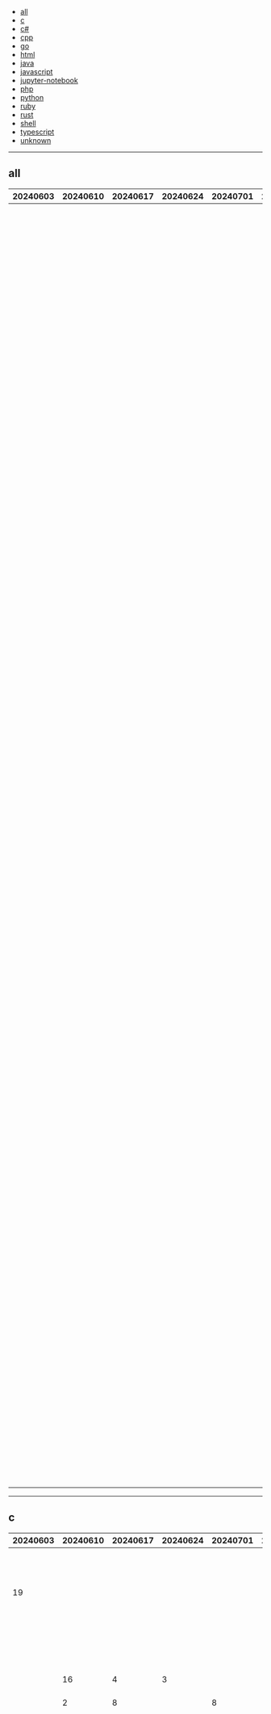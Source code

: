 
- [all](#all)
- [c](#c)
- [c#](#c#)
- [cpp](#cpp)
- [go](#go)
- [html](#html)
- [java](#java)
- [javascript](#javascript)
- [jupyter-notebook](#jupyter-notebook)
- [php](#php)
- [python](#python)
- [ruby](#ruby)
- [rust](#rust)
- [shell](#shell)
- [typescript](#typescript)
- [unknown](#unknown)


----

## <a name=all>all</a>

|20240603|20240610|20240617|20240624|20240701|20240708|20240715|20240722|20240729|20240805|20240812|20240819|20240826|20240902|20240909|github|description|
|----|----|----|----|----|----|----|----|----|----|----|----|----|----|----|----|----|
|  |  |  |  |  |  |  |  |  |  |  |  | 1 | 1 | 1 | [resources](https://github.com/resources)/[articles](https://github.com/resources/articles) |⚡️HivisionIDPhotos: a lightweight and efficient AI ID photos tools. 一个轻量级的AI证件照制作算法。 |
|  |  |  |  |  |  |  |  |  |  |  |  |  |  | 2 | [Zeyi-Lin](https://github.com/Zeyi-Lin)/[HivisionIDPhotos](https://github.com/Zeyi-Lin/HivisionIDPhotos) |An open-source RAG-based tool for chatting with your documents. |
|  |  |  |  |  |  |  |  |  |  |  |  |  |  | 3 | [Cinnamon](https://github.com/Cinnamon)/[kotaemon](https://github.com/Cinnamon/kotaemon) |Run macOS VM in a Docker! Run near native OSX-KVM in Docker! X11 Forwarding! CI/CD for OS X Security Research! Docker mac Containers. |
|  |  |  |  |  |  |  |  |  | 2 |  |  |  | 9 | 4 | [sickcodes](https://github.com/sickcodes)/[Docker-OSX](https://github.com/sickcodes/Docker-OSX) |🤯 Lobe Chat - an open-source, modern-design AI chat framework. Supports Multi AI Providers( OpenAI / Claude 3 / Gemini / Ollama / Azure / DeepSeek), Knowledge Base (file upload / knowledge management / RAG ), Multi-Modals (Vision/TTS) and plugin system. One-click FREE deployment of your private ChatGPT/ Claude application. |
|  |  |  |  |  |  |  |  |  |  |  |  |  |  | 5 | [lobehub](https://github.com/lobehub)/[lobe-chat](https://github.com/lobehub/lobe-chat) |A collection of notebooks/recipes showcasing some fun and effective ways of using Claude. |
|  |  |  |  |  |  |  |  |  |  |  |  |  |  | 6 | [anthropics](https://github.com/anthropics)/[anthropic-cookbook](https://github.com/anthropics/anthropic-cookbook) |Windows system utilities to maximize productivity |
|  |  |  |  |  |  |  |  |  |  |  |  |  |  | 7 | [microsoft](https://github.com/microsoft)/[PowerToys](https://github.com/microsoft/PowerToys) |Deepfakes Software For All |
|  |  |  |  |  |  |  |  |  |  |  |  |  |  | 8 | [deepfakes](https://github.com/deepfakes)/[faceswap](https://github.com/deepfakes/faceswap) |⏩ Continue is the leading open-source AI code assistant. You can connect any models and any context to build custom autocomplete and chat experiences inside VS Code and JetBrains |
|  |  |  |  |  |  |  |  |  |  |  |  |  |  | 9 | [continuedev](https://github.com/continuedev)/[continue](https://github.com/continuedev/continue) |Bitcoin Core integration/staging tree |
|  |  |  |  |  |  |  |  |  |  |  |  |  |  | 10 | [bitcoin](https://github.com/bitcoin)/[bitcoin](https://github.com/bitcoin/bitcoin) |🔥 Turn entire websites into LLM-ready markdown or structured data. Scrape, crawl and extract with a single API. |
|  |  |  |  |  |  |  |  |  |  |  |  |  | 6 | 11 | [mendableai](https://github.com/mendableai)/[firecrawl](https://github.com/mendableai/firecrawl) |Bring projects, wikis, and teams together with AI. AppFlowy is an AI collaborative workspace where you achieve more without losing control of your data. The best open source alternative to Notion. |
|  |  |  |  |  |  |  |  |  |  |  |  |  | 5 | 12 | [AppFlowy-IO](https://github.com/AppFlowy-IO)/[AppFlowy](https://github.com/AppFlowy-IO/AppFlowy) |Free and Open Source Enterprise Resource Planning (ERP) |
|  |  |  |  |  |  |  |  |  |  |  |  |  | 8 | 13 | [frappe](https://github.com/frappe)/[erpnext](https://github.com/frappe/erpnext) |📨 Schedule social media posts, measure them, exchange with other members and get a lot of help from AI 🚀 |
|  |  |  |  |  |  |  |  |  |  |  |  |  |  | 14 | [gitroomhq](https://github.com/gitroomhq)/[postiz-app](https://github.com/gitroomhq/postiz-app) |Composio equip's your AI agents &amp; LLMs with 100+ high-quality integrations via function calling |
|  |  |  |  |  |  |  | 13 |  |  |  |  |  |  | 15 | [ComposioHQ](https://github.com/ComposioHQ)/[composio](https://github.com/ComposioHQ/composio) | |
|  |  |  |  |  |  |  |  |  |  |  |  |  |  | 16 | [graviraja](https://github.com/graviraja)/[MLOps-Basics](https://github.com/graviraja/MLOps-Basics) |Open Source Spotify client library |
|  |  |  |  |  |  |  |  |  |  |  |  |  |  | 17 | [librespot-org](https://github.com/librespot-org)/[librespot](https://github.com/librespot-org/librespot) |Chris Titus Tech's Linux Toolbox - Linutil is a distro-agnostic toolbox designed to simplify everyday Linux tasks. |
|  |  |  |  |  |  |  |  |  |  |  |  |  |  | 18 | [ChrisTitusTech](https://github.com/ChrisTitusTech)/[linutil](https://github.com/ChrisTitusTech/linutil) |The AI Code Editor |
|  |  |  |  |  |  |  |  |  |  |  |  |  |  | 19 | [getcursor](https://github.com/getcursor)/[cursor](https://github.com/getcursor/cursor) | |

----

## <a name=c>c</a>

|20240603|20240610|20240617|20240624|20240701|20240708|20240715|20240722|20240729|20240805|20240812|20240819|20240826|20240902|20240909|github|description|
|----|----|----|----|----|----|----|----|----|----|----|----|----|----|----|----|----|
|  |  |  |  |  |  |  |  |  |  |  |  | 1 | 1 | 1 | [resources](https://github.com/resources)/[articles](https://github.com/resources/articles) |The official NGINX Open Source repository. |
| 19 |  |  |  |  |  |  |  |  |  |  |  |  | 4 | 2 | [nginx](https://github.com/nginx)/[nginx](https://github.com/nginx/nginx) |The Apache Kafka C/C++ library |
|  |  |  |  |  |  |  |  |  |  |  |  |  |  | 3 | [confluentinc](https://github.com/confluentinc)/[librdkafka](https://github.com/confluentinc/librdkafka) |Android application for running Windows applications with Wine and Box86/Box64 |
|  | 16 | 4 | 3 |  |  | 7 |  |  |  |  |  | 5 |  | 4 | [brunodev85](https://github.com/brunodev85)/[winlator](https://github.com/brunodev85/winlator) |TLS/SSL and crypto library |
|  | 2 | 8 |  | 8 |  | 21 |  |  |  |  |  |  |  | 5 | [openssl](https://github.com/openssl)/[openssl](https://github.com/openssl/openssl) |ZMK Firmware Repository |
|  |  |  |  |  |  |  |  |  |  |  |  |  |  | 6 | [zmkfirmware](https://github.com/zmkfirmware)/[zmk](https://github.com/zmkfirmware/zmk) |This project hosts security advisories and their accompanying proof-of-concepts related to research conducted at Google which impact non-Google owned code. |
|  |  |  |  |  |  | 2 |  |  |  |  |  |  |  | 7 | [google](https://github.com/google)/[security-research](https://github.com/google/security-research) |Fast and Lightweight Logs and Metrics processor for Linux, BSD, OSX and Windows |
|  |  |  |  |  |  |  |  |  |  |  |  | 13 |  | 8 | [fluent](https://github.com/fluent)/[fluent-bit](https://github.com/fluent/fluent-bit) |A flexible distributed key-value datastore that supports both caching and beyond caching workloads. |
|  |  |  |  |  |  | 15 |  |  | 13 |  |  |  | 2 | 9 | [valkey-io](https://github.com/valkey-io)/[valkey](https://github.com/valkey-io/valkey) |build-once run-anywhere c library |
|  |  |  |  | 4 |  |  |  |  |  |  |  |  |  | 10 | [jart](https://github.com/jart)/[cosmopolitan](https://github.com/jart/cosmopolitan) |An opensource OpenWrt variant for mainland China users. |
|  |  |  |  |  |  |  |  |  | 11 |  |  |  | 16 | 11 | [immortalwrt](https://github.com/immortalwrt)/[immortalwrt](https://github.com/immortalwrt/immortalwrt) |🐍🎮 pygame (the library) is a Free and Open Source python programming language library for making multimedia applications like games built on top of the excellent SDL library. C, Python, Native, OpenGL. |
|  |  |  |  |  |  |  |  |  |  |  |  |  |  | 12 | [pygame](https://github.com/pygame)/[pygame](https://github.com/pygame/pygame) |An open source, portable, easy to use, readable and flexible TLS library, and reference implementation of the PSA Cryptography API. Releases are on a varying cadence, typically around 3 - 6 months between releases. |
|  |  |  |  |  |  |  |  |  |  |  |  |  |  | 13 | [Mbed-TLS](https://github.com/Mbed-TLS)/[mbedtls](https://github.com/Mbed-TLS/mbedtls) |FreeRDP is a free remote desktop protocol library and clients |
|  |  |  |  |  |  |  | 20 |  |  |  |  |  | 7 | 14 | [FreeRDP](https://github.com/FreeRDP)/[FreeRDP](https://github.com/FreeRDP/FreeRDP) |eBPF Developer Tutorial: Learning eBPF Step by Step with Examples |
|  |  |  |  |  |  |  |  |  |  |  |  |  |  | 15 | [eunomia-bpf](https://github.com/eunomia-bpf)/[bpf-developer-tutorial](https://github.com/eunomia-bpf/bpf-developer-tutorial) |Simple Directmedia Layer |
|  |  |  |  |  |  |  |  |  | 22 |  |  |  | 8 | 16 | [libsdl-org](https://github.com/libsdl-org)/[SDL](https://github.com/libsdl-org/SDL) |Custom firmware for the HackRF+PortaPack H1/H2 |
| 18 |  |  |  | 19 |  |  | 21 |  | 20 |  |  |  | 15 | 17 | [portapack-mayhem](https://github.com/portapack-mayhem)/[mayhem-firmware](https://github.com/portapack-mayhem/mayhem-firmware) |A lightweight online game framework |
|  |  |  |  |  |  |  |  | 13 |  |  |  |  |  | 18 | [cloudwu](https://github.com/cloudwu)/[skynet](https://github.com/cloudwu/skynet) |Cockpit is a web-based graphical interface for servers. |
|  |  |  |  |  |  |  |  |  |  |  |  |  |  | 19 | [cockpit-project](https://github.com/cockpit-project)/[cockpit](https://github.com/cockpit-project/cockpit) |A system daemon to allow session software to update firmware |
|  |  |  |  |  |  |  |  |  |  |  |  |  |  | 20 | [fwupd](https://github.com/fwupd)/[fwupd](https://github.com/fwupd/fwupd) |Alternative firmware for ESP8266 and ESP32 based devices with easy configuration using webUI, OTA updates, automation using timers or rules, expandability and entirely local control over MQTT, HTTP, Serial or KNX. Full documentation at |
|  | 20 |  |  |  |  |  |  |  |  |  |  |  |  | 21 | [arendst](https://github.com/arendst)/[Tasmota](https://github.com/arendst/Tasmota) |Audio Editor  |
|  |  |  |  |  |  |  | 19 | 21 |  |  |  |  |  | 22 | [audacity](https://github.com/audacity)/[audacity](https://github.com/audacity/audacity) | |

----

## <a name=c#>c#</a>

|20240603|20240610|20240617|20240624|20240701|20240708|20240715|20240722|20240729|20240805|20240812|20240819|20240826|20240902|20240909|github|description|
|----|----|----|----|----|----|----|----|----|----|----|----|----|----|----|----|----|
|  |  |  |  |  |  |  |  |  |  |  |  | 1 | 1 | 1 | [resources](https://github.com/resources)/[articles](https://github.com/resources/articles) |Windows system utilities to maximize productivity |
| 1 |  |  |  |  | 1 | 19 | 3 |  | 19 | 5 |  | 23 |  | 2 | [microsoft](https://github.com/microsoft)/[PowerToys](https://github.com/microsoft/PowerToys) |API Support for your favorite torrent trackers |
|  |  | 13 |  |  |  |  |  |  |  |  | 2 |  |  | 3 | [Jackett](https://github.com/Jackett)/[Jackett](https://github.com/Jackett/Jackett) |Building the best file manager for Windows |
|  |  |  |  | 2 |  |  |  |  |  | 7 |  |  |  | 4 | [files-community](https://github.com/files-community)/[Files](https://github.com/files-community/Files) |Sample code for the Microsoft Cognitive Services Speech SDK |
|  |  |  |  |  |  |  |  |  |  |  |  |  |  | 5 | [Azure-Samples](https://github.com/Azure-Samples)/[cognitive-services-speech-sdk](https://github.com/Azure-Samples/cognitive-services-speech-sdk) |Lightweight Armoury Crate alternative for Asus laptops and ROG Ally. Control tool for ROG Zephyrus G14, G15, G16, M16, Flow X13, Flow X16, TUF, Strix, Scar and other models |
|  | 13 |  |  |  |  |  |  |  |  | 15 |  | 10 | 3 | 6 | [seerge](https://github.com/seerge)/[g-helper](https://github.com/seerge/g-helper) |One Remote Access Manager to Rule Them All |
|  |  |  |  |  |  |  |  |  |  |  | 6 |  | 9 | 7 | [1Remote](https://github.com/1Remote)/[1Remote](https://github.com/1Remote/1Remote) |Remote Administration Tool for Windows |
|  |  |  |  |  |  |  |  |  |  |  |  |  | 10 | 8 | [quasar](https://github.com/quasar)/[Quasar](https://github.com/quasar/Quasar) |QuestPDF is a modern open-source .NET library for PDF document generation. Offering comprehensive layout engine powered by concise and discoverable C# Fluent API. Easily generate PDF reports, invoices, exports, etc. |
|  |  |  |  | 10 |  |  |  |  |  |  |  |  |  | 9 | [QuestPDF](https://github.com/QuestPDF)/[QuestPDF](https://github.com/QuestPDF/QuestPDF) |🌈【C#/.NET/.NET Core学习、工作、面试指南】记录、收集和总结C#/.NET/.NET Core基础知识、学习路线、开发实战、编程技巧练习、学习视频、文章、书籍、项目框架、社区组织、开发必备工具、技术前沿周刊、常见面试题、面试须知、简历模板、人才招聘、以及自己在学习和工作中的一些微薄见解。希望能和大家一起学习，共同进步。如果本知识库能为您提供帮助，别忘了给予支持哦(关注、点赞、分享)💖。 |
| 13 | 5 |  |  | 24 | 13 | 1 |  |  |  |  |  |  |  | 10 | [YSGStudyHards](https://github.com/YSGStudyHards)/[DotNetGuide](https://github.com/YSGStudyHards/DotNetGuide) |Interactive plotting library for .NET |
|  |  |  |  | 9 |  |  |  |  |  |  |  |  | 22 | 11 | [ScottPlot](https://github.com/ScottPlot)/[ScottPlot](https://github.com/ScottPlot/ScottPlot) |RAG architecture: index and query any data using LLM and natural language, track sources, show citations, asynchronous memory patterns. |
|  | 11 |  |  |  |  | 2 |  |  |  |  |  |  |  | 12 | [microsoft](https://github.com/microsoft)/[kernel-memory](https://github.com/microsoft/kernel-memory) |The Unity Machine Learning Agents Toolkit (ML-Agents) is an open-source project that enables games and simulations to serve as environments for training intelligent agents using deep reinforcement learning and imitation learning. |
|  |  |  |  |  |  | 22 |  |  |  |  |  |  |  | 13 | [Unity-Technologies](https://github.com/Unity-Technologies)/[ml-agents](https://github.com/Unity-Technologies/ml-agents) |24 channel, 100Msps logic analyzer hardware and software |
|  |  |  |  |  |  |  |  |  |  |  |  |  | 25 | 14 | [gusmanb](https://github.com/gusmanb)/[logicanalyzer](https://github.com/gusmanb/logicanalyzer) |An opinionated, cloud ready stack for building observable, production ready, distributed applications in .NET |
| 5 | 16 |  |  |  |  |  | 4 | 17 |  |  |  |  |  | 15 | [dotnet](https://github.com/dotnet)/[aspire](https://github.com/dotnet/aspire) |.NET MAUI is the .NET Multi-platform App UI, a framework for building native device applications spanning mobile, tablet, and desktop. |
| 2 | 6 |  | 11 |  |  |  | 19 | 11 |  |  | 11 |  |  | 16 | [dotnet](https://github.com/dotnet)/[maui](https://github.com/dotnet/maui) |Provides an efficient allocation free async/await integration for Unity. |
|  |  | 18 |  | 4 | 6 | 16 |  | 20 | 14 |  |  |  | 2 | 17 | [Cysharp](https://github.com/Cysharp)/[UniTask](https://github.com/Cysharp/UniTask) |哔哩下载姬downkyi，哔哩哔哩网站视频下载工具，支持批量下载，支持8K、HDR、杜比视界，提供工具箱（音视频提取、去水印等）。 |
|  |  |  |  |  |  |  |  |  |  |  |  |  |  | 18 | [leiurayer](https://github.com/leiurayer)/[downkyi](https://github.com/leiurayer/downkyi) |Secure, cross-platform Git credential storage with authentication to GitHub, Azure Repos, and other popular Git hosting services. |
|  |  |  |  |  |  |  | 1 |  |  |  |  |  |  | 19 | [git-ecosystem](https://github.com/git-ecosystem)/[git-credential-manager](https://github.com/git-ecosystem/git-credential-manager) |Bring macOS “Quick Look” feature to Windows |
|  |  |  |  |  |  |  |  |  |  |  |  |  |  | 20 | [QL-Win](https://github.com/QL-Win)/[QuickLook](https://github.com/QL-Win/QuickLook) |Lightweight Lenovo Vantage and Hotkeys replacement for Lenovo Legion laptops. |
|  |  |  |  |  |  |  |  |  |  |  |  |  |  | 21 | [BartoszCichecki](https://github.com/BartoszCichecki)/[LenovoLegionToolkit](https://github.com/BartoszCichecki/LenovoLegionToolkit) |Unity3D Client And C# Server Framework |
|  |  |  |  |  |  |  | 14 |  |  |  |  |  |  | 22 | [egametang](https://github.com/egametang)/[ET](https://github.com/egametang/ET) |Microsoft Fluent UI Blazor components library. For use with ASP.NET Core Blazor applications |
| 23 | 15 |  |  |  |  |  |  |  |  |  |  |  |  | 23 | [microsoft](https://github.com/microsoft)/[fluentui-blazor](https://github.com/microsoft/fluentui-blazor) |Garnet is a remote cache-store from Microsoft Research that offers strong performance (throughput and latency), scalability, storage, recovery, cluster sharding, key migration, and replication features. Garnet can work with existing Redis clients. |
|  |  |  |  |  |  |  |  |  | 12 | 14 |  |  | 4 | 24 | [microsoft](https://github.com/microsoft)/[garnet](https://github.com/microsoft/garnet) |ASP.NET Core is a cross-platform .NET framework for building modern cloud-based web applications on Windows, Mac, or Linux. |
|  |  | 23 | 20 | 25 | 20 | 10 |  | 22 | 16 |  | 4 |  |  | 25 | [dotnet](https://github.com/dotnet)/[aspnetcore](https://github.com/dotnet/aspnetcore) | |

----

## <a name=cpp>cpp</a>

|20240603|20240610|20240617|20240624|20240701|20240708|20240715|20240722|20240729|20240805|20240812|20240819|20240826|20240902|20240909|github|description|
|----|----|----|----|----|----|----|----|----|----|----|----|----|----|----|----|----|
|  |  |  |  |  |  |  |  |  |  |  |  | 1 | 1 | 1 | [resources](https://github.com/resources)/[articles](https://github.com/resources/articles) |Bitcoin Core integration/staging tree |
|  | 20 |  |  |  |  |  |  |  | 5 |  |  |  |  | 2 | [bitcoin](https://github.com/bitcoin)/[bitcoin](https://github.com/bitcoin/bitcoin) |A framework for building native applications using React |
|  | 15 |  | 18 | 8 | 5 | 8 |  |  |  | 19 | 18 |  |  | 3 | [facebook](https://github.com/facebook)/[react-native](https://github.com/facebook/react-native) |微信机器人底层框架，可接入Gemini、ChatGPT、ChatGLM、讯飞星火、Tigerbot等大模型。WeChat Robot Hook. |
|  |  |  |  |  |  |  |  |  |  |  |  |  |  | 4 | [lich0821](https://github.com/lich0821)/[WeChatFerry](https://github.com/lich0821/WeChatFerry) |Wazuh - The Open Source Security Platform. Unified XDR and SIEM protection for endpoints and cloud workloads. |
|  |  |  |  |  |  |  |  |  |  |  |  |  | 2 | 5 | [wazuh](https://github.com/wazuh)/[wazuh](https://github.com/wazuh/wazuh) |Open source real-time translation app for Android that runs locally |
|  |  |  |  | 1 |  |  |  |  |  |  |  |  |  | 6 | [niedev](https://github.com/niedev)/[RTranslator](https://github.com/niedev/RTranslator) |Cataclysm - Dark Days Ahead. A turn-based survival game set in a post-apocalyptic world. |
|  |  |  | 13 |  |  |  |  |  |  |  |  |  | 24 | 7 | [CleverRaven](https://github.com/CleverRaven)/[Cataclysm-DDA](https://github.com/CleverRaven/Cataclysm-DDA) |Firebase SDK for Apple App Development |
|  |  |  |  |  |  | 24 |  |  |  |  |  |  | 14 | 8 | [firebase](https://github.com/firebase)/[firebase-ios-sdk](https://github.com/firebase/firebase-ios-sdk) |Complete Open Source and Modular solution for MMO |
|  |  | 20 |  | 5 | 17 |  |  |  |  |  |  |  |  | 9 | [azerothcore](https://github.com/azerothcore)/[azerothcore-wotlk](https://github.com/azerothcore/azerothcore-wotlk) |Sourcetrail - free and open-source interactive source explorer |
|  |  |  |  |  |  |  | 16 |  |  |  |  |  |  | 10 | [CoatiSoftware](https://github.com/CoatiSoftware)/[Sourcetrail](https://github.com/CoatiSoftware/Sourcetrail) |Google's common Java, C++ and JavaScript library for parsing, formatting, and validating international phone numbers. |
|  |  |  |  |  |  |  |  |  |  |  |  |  |  | 11 | [google](https://github.com/google)/[libphonenumber](https://github.com/google/libphonenumber) |MuseScore is an open source and free music notation software. For support, contribution, bug reports, visit MuseScore.org. Fork and make pull requests! |
|  |  |  |  |  |  |  |  |  |  |  |  |  | 15 | 12 | [musescore](https://github.com/musescore)/[MuseScore](https://github.com/musescore/MuseScore) |A modern, C++-native, test framework for unit-tests, TDD and BDD - using C++14, C++17 and later (C++11 support is in v2.x branch, and C++03 on the Catch1.x branch) |
|  |  | 13 |  |  |  |  |  |  | 20 |  | 12 |  |  | 13 | [catchorg](https://github.com/catchorg)/[Catch2](https://github.com/catchorg/Catch2) |Fast C++ logging library. |
|  |  |  |  |  |  | 18 |  | 6 |  |  |  |  | 16 | 14 | [gabime](https://github.com/gabime)/[spdlog](https://github.com/gabime/spdlog) |Use Wireless Android Auto with a car that supports only wired Android Auto using a Raspberry Pi. |
|  |  |  |  |  |  |  |  |  |  |  |  |  | 12 | 15 | [nisargjhaveri](https://github.com/nisargjhaveri)/[WirelessAndroidAutoDongle](https://github.com/nisargjhaveri/WirelessAndroidAutoDongle) |An open-source C++ library developed and used at Facebook. |
|  |  | 5 | 16 |  |  |  | 14 | 2 | 18 |  |  |  | 7 | 16 | [facebook](https://github.com/facebook)/[folly](https://github.com/facebook/folly) |Google's Operations Research tools: |
|  |  |  |  |  |  |  |  |  |  |  |  |  |  | 17 | [google](https://github.com/google)/[or-tools](https://github.com/google/or-tools) |《明日方舟》小助手，全日常一键长草！| A one-click tool for the daily tasks of Arknights, supporting all clients. |
|  |  |  |  |  |  |  | 5 | 5 | 17 | 5 |  |  |  | 18 | [MaaAssistantArknights](https://github.com/MaaAssistantArknights)/[MaaAssistantArknights](https://github.com/MaaAssistantArknights/MaaAssistantArknights) |Apache Arrow is a multi-language toolbox for accelerated data interchange and in-memory processing |
|  |  |  |  |  |  |  | 11 |  |  |  |  |  |  | 19 | [apache](https://github.com/apache)/[arrow](https://github.com/apache/arrow) |Vulkan-based implementation of D3D8, 9, 10 and 11 for Linux / Wine |
|  |  |  |  |  |  | 3 |  |  |  |  |  |  |  | 20 | [doitsujin](https://github.com/doitsujin)/[dxvk](https://github.com/doitsujin/dxvk) |MAME |
|  |  |  |  |  |  |  |  |  |  |  |  |  |  | 21 | [mamedev](https://github.com/mamedev)/[mame](https://github.com/mamedev/mame) |PUER(普洱) Typescript. Let's write your game in UE or Unity with TypeScript. |
|  |  |  |  |  |  |  |  |  |  |  |  |  |  | 22 | [Tencent](https://github.com/Tencent)/[puerts](https://github.com/Tencent/puerts) |ArduPlane, ArduCopter, ArduRover, ArduSub source |
|  |  |  |  |  |  |  |  |  |  |  |  |  |  | 23 | [ArduPilot](https://github.com/ArduPilot)/[ardupilot](https://github.com/ArduPilot/ardupilot) |A suite of WiFi/Bluetooth offensive and defensive tools for the ESP32 |
|  |  |  |  |  |  |  |  |  | 10 |  |  |  |  | 24 | [justcallmekoko](https://github.com/justcallmekoko)/[ESP32Marauder](https://github.com/justcallmekoko/ESP32Marauder) |All of source code of version 10 or later of Floorp Browser, the most Advanced and Fastest Firefox derivative 🦊 |
|  |  |  |  |  |  |  |  |  |  |  |  |  |  | 25 | [Floorp-Projects](https://github.com/Floorp-Projects)/[Floorp](https://github.com/Floorp-Projects/Floorp) | |

----

## <a name=go>go</a>

|20240603|20240610|20240617|20240624|20240701|20240708|20240715|20240722|20240729|20240805|20240812|20240819|20240826|20240902|20240909|github|description|
|----|----|----|----|----|----|----|----|----|----|----|----|----|----|----|----|----|
|  |  |  |  |  |  |  |  |  |  |  |  | 1 | 1 | 1 | [resources](https://github.com/resources)/[articles](https://github.com/resources/articles) |fabric is an open-source framework for augmenting humans using AI. It provides a modular framework for solving specific problems using a crowdsourced set of AI prompts that can be used anywhere. |
|  |  |  |  |  |  |  |  |  |  |  |  | 3 |  | 2 | [danielmiessler](https://github.com/danielmiessler)/[fabric](https://github.com/danielmiessler/fabric) |Grafana Mimir provides horizontally scalable, highly available, multi-tenant, long-term storage for Prometheus. |
|  |  |  |  |  |  |  |  |  |  |  |  |  |  | 3 | [grafana](https://github.com/grafana)/[mimir](https://github.com/grafana/mimir) |AWS SDK for the Go programming language.  |
|  |  |  |  |  |  |  |  |  |  |  |  |  |  | 4 | [aws](https://github.com/aws)/[aws-sdk-go-v2](https://github.com/aws/aws-sdk-go-v2) |AI模型接口管理与分发系统，支持将多种大模型转为OpenAI格式调用、支持Midjourney Proxy、Suno、Rerank，兼容易支付协议，仅供个人或者企业内部管理与分发渠道使用，请勿用于商业用途，本项目基于One API二次开发。 |
|  |  |  |  |  | 11 |  |  |  |  |  |  |  |  | 5 | [Calcium-Ion](https://github.com/Calcium-Ion)/[new-api](https://github.com/Calcium-Ion/new-api) |Lightweight network IP scanner. Can be used to notify about new hosts and monitor host online/offline history |
|  |  |  |  |  |  |  |  |  |  |  |  |  |  | 6 | [aceberg](https://github.com/aceberg)/[WatchYourLAN](https://github.com/aceberg/WatchYourLAN) |Hysteria is a powerful, lightning fast and censorship resistant proxy. |
|  |  |  |  |  |  |  | 23 |  |  |  |  |  |  | 7 | [apernet](https://github.com/apernet)/[hysteria](https://github.com/apernet/hysteria) |💥 A Lodash-style Go library based on Go 1.18+ Generics (map, filter, contains, find...) |
|  |  |  |  |  | 3 |  | 4 |  |  |  |  |  |  | 8 | [samber](https://github.com/samber)/[lo](https://github.com/samber/lo) |Sonne tanken ☀️🚘 |
|  |  |  |  |  |  |  |  |  |  |  |  | 9 | 3 | 9 | [evcc-io](https://github.com/evcc-io)/[evcc](https://github.com/evcc-io/evcc) |Let's Encrypt/ACME client and library written in Go |
|  |  |  |  |  |  |  |  |  |  |  |  |  |  | 10 | [go-acme](https://github.com/go-acme)/[lego](https://github.com/go-acme/lego) |Weaviate is an open-source vector database that stores both objects and vectors, allowing for the combination of vector search with structured filtering with the fault tolerance and scalability of a cloud-native database​. |
|  |  |  |  |  |  |  |  |  |  |  |  |  |  | 11 | [weaviate](https://github.com/weaviate)/[weaviate](https://github.com/weaviate/weaviate) |Redis Go client |
|  |  |  |  |  |  |  |  |  |  |  |  |  |  | 12 | [redis](https://github.com/redis)/[go-redis](https://github.com/redis/go-redis) |Development Platform for building robust type-safe distributed systems with declarative infrastructure |
|  |  |  |  |  |  |  |  |  |  | 11 |  |  |  | 13 | [encoredev](https://github.com/encoredev)/[encore](https://github.com/encoredev/encore) |An open-source UI-first Identity and Access Management (IAM) / Single-Sign-On (SSO) platform with web UI supporting OAuth 2.0, OIDC, SAML, CAS, LDAP, SCIM, WebAuthn, TOTP, MFA, Face ID, RADIUS, Google Workspace, Active Directory and Kerberos |
|  |  |  |  |  |  |  |  |  |  |  |  |  | 10 | 14 | [casdoor](https://github.com/casdoor)/[casdoor](https://github.com/casdoor/casdoor) |一款内网综合扫描工具，方便一键自动化、全方位漏扫扫描。 |
| 2 | 6 |  |  |  |  |  |  |  | 13 |  |  |  | 22 | 15 | [shadow1ng](https://github.com/shadow1ng)/[fscan](https://github.com/shadow1ng/fscan) |Open Source Continuous File Synchronization |
|  | 2 |  |  |  |  |  |  |  |  |  |  |  |  | 16 | [syncthing](https://github.com/syncthing)/[syncthing](https://github.com/syncthing/syncthing) |A modern and intuitive terminal-based text editor |
|  |  |  |  |  |  |  |  |  |  |  |  |  |  | 17 | [zyedidia](https://github.com/zyedidia)/[micro](https://github.com/zyedidia/micro) |Find vulnerabilities, misconfigurations, secrets, SBOM in containers, Kubernetes, code repositories, clouds and more |
|  |  |  |  |  |  |  |  |  |  |  |  |  |  | 18 | [aquasecurity](https://github.com/aquasecurity)/[trivy](https://github.com/aquasecurity/trivy) |Gitness is an Open Source developer platform with Source Control management, Continuous Integration and Continuous Delivery. |
|  |  |  |  |  |  |  |  |  |  |  |  |  |  | 19 | [harness](https://github.com/harness)/[gitness](https://github.com/harness/gitness) |The Go language implementation of gRPC. HTTP/2 based RPC |
|  |  |  |  |  |  | 2 |  |  |  |  |  |  |  | 20 | [grpc](https://github.com/grpc)/[grpc-go](https://github.com/grpc/grpc-go) |A simple server for sending and receiving messages in real-time per WebSocket. (Includes a sleek web-ui) |
|  |  |  |  |  |  |  |  |  |  |  |  |  | 23 | 21 | [gotify](https://github.com/gotify)/[server](https://github.com/gotify/server) |Ultimate camera streaming application with support RTSP, RTMP, HTTP-FLV, WebRTC, MSE, HLS, MP4, MJPEG, HomeKit, FFmpeg, etc. |
|  |  |  |  |  |  |  |  |  |  |  |  |  |  | 22 | [AlexxIT](https://github.com/AlexxIT)/[go2rtc](https://github.com/AlexxIT/go2rtc) |Ready-to-use SRT / WebRTC / RTSP / RTMP / LL-HLS media server and media proxy that allows to read, publish, proxy, record and playback video and audio streams. |
|  |  |  |  |  |  |  |  |  |  | 16 |  | 2 | 11 | 23 | [bluenviron](https://github.com/bluenviron)/[mediamtx](https://github.com/bluenviron/mediamtx) |Golang实现的基于beego框架的接口在线文档管理系统 |
|  |  |  |  |  |  |  |  |  |  |  |  |  |  | 24 | [mindoc-org](https://github.com/mindoc-org)/[mindoc](https://github.com/mindoc-org/mindoc) |Get up and running with Llama 3.1, Mistral, Gemma 2, and other large language models. |
|  | 13 |  | 6 |  |  |  |  | 3 | 5 |  |  |  |  | 25 | [ollama](https://github.com/ollama)/[ollama](https://github.com/ollama/ollama) | |

----

## <a name=html>html</a>

|20240603|20240610|20240617|20240624|20240701|20240708|20240715|20240722|20240729|20240805|20240812|20240819|20240826|20240902|20240909|github|description|
|----|----|----|----|----|----|----|----|----|----|----|----|----|----|----|----|----|
|  |  |  |  |  |  |  |  |  |  |  |  | 1 | 1 | 1 | [resources](https://github.com/resources)/[articles](https://github.com/resources/articles) |This repo includes ChatGPT prompt curation to use ChatGPT better. |
|  |  |  |  |  |  | 13 |  |  | 8 |  | 4 | 2 | 2 | 2 | [f](https://github.com/f)/[awesome-chatgpt-prompts](https://github.com/f/awesome-chatgpt-prompts) |A beautiful, simple, clean, and responsive Jekyll theme for academics |
| 7 | 11 |  |  |  |  |  |  |  | 6 |  |  |  | 12 | 3 | [alshedivat](https://github.com/alshedivat)/[al-folio](https://github.com/alshedivat/al-folio) |The official sources for the RDKit library |
| 23 | 5 |  |  |  |  |  |  |  |  |  |  |  | 10 | 4 | [rdkit](https://github.com/rdkit)/[rdkit](https://github.com/rdkit/rdkit) |Defines a common protocol for language servers. |
|  | 9 |  |  |  |  |  |  |  |  |  |  |  |  | 5 | [microsoft](https://github.com/microsoft)/[language-server-protocol](https://github.com/microsoft/language-server-protocol) |Password protect a static HTML page, decrypted in-browser in JS with no dependency. No server logic needed. |
|  |  |  |  |  |  |  |  |  |  |  |  |  |  | 6 | [robinmoisson](https://github.com/robinmoisson)/[staticrypt](https://github.com/robinmoisson/staticrypt) |Card-style Hugo theme designed for bloggers |
|  | 6 |  |  |  |  |  | 14 |  |  |  |  |  |  | 7 | [CaiJimmy](https://github.com/CaiJimmy)/[hugo-theme-stack](https://github.com/CaiJimmy/hugo-theme-stack) |Simple UI examples from my social media |
|  |  |  |  |  | 3 |  |  | 14 |  |  |  |  |  | 8 | [atherosai](https://github.com/atherosai)/[ui](https://github.com/atherosai/ui) |📐 Jekyll theme for building a personal site, blog, project documentation, or portfolio. |
|  |  |  |  | 2 |  |  |  |  | 9 |  |  |  |  | 9 | [mmistakes](https://github.com/mmistakes)/[minimal-mistakes](https://github.com/mmistakes/minimal-mistakes) |吴恩达老师的机器学习课程个人笔记 |
|  |  |  |  |  | 9 |  | 10 |  |  |  |  |  |  | 10 | [fengdu78](https://github.com/fengdu78)/[Coursera-ML-AndrewNg-Notes](https://github.com/fengdu78/Coursera-ML-AndrewNg-Notes) |This repository contains best profile readme's for your reference.  |
|  | 10 | 3 |  |  |  |  |  | 10 |  |  |  |  |  | 11 | [durgeshsamariya](https://github.com/durgeshsamariya)/[awesome-github-profile-readme-templates](https://github.com/durgeshsamariya/awesome-github-profile-readme-templates) |Data science interview questions and answers |
|  | 7 | 2 |  |  |  | 11 |  |  |  |  |  |  |  | 12 | [alexeygrigorev](https://github.com/alexeygrigorev)/[data-science-interviews](https://github.com/alexeygrigorev/data-science-interviews) | A fast, clean, responsive Hugo theme. |
|  |  |  |  |  |  |  |  |  |  |  |  |  |  | 13 | [adityatelange](https://github.com/adityatelange)/[hugo-PaperMod](https://github.com/adityatelange/hugo-PaperMod) |Curso de HTML5 e CSS3 |
| 10 |  |  | 3 |  | 7 |  | 4 | 6 | 11 | 14 | 9 | 5 | 8 | 14 | [gustavoguanabara](https://github.com/gustavoguanabara)/[html-css](https://github.com/gustavoguanabara/html-css) |🔥 The most advanced open-source online code execution system in the world. |
|  |  |  |  |  |  |  |  |  | 17 |  |  |  |  | 15 | [judge0](https://github.com/judge0)/[judge0](https://github.com/judge0/judge0) |Application Security Verification Standard |
|  |  |  |  |  |  |  |  |  |  |  |  |  | 14 | 16 | [OWASP](https://github.com/OWASP)/[ASVS](https://github.com/OWASP/ASVS) |Open source libraries and APIs to build custom preprocessing pipelines for labeling, training, or production machine learning pipelines.  |
|  |  |  | 10 |  | 10 | 4 | 12 |  |  |  |  |  |  | 17 | [Unstructured-IO](https://github.com/Unstructured-IO)/[unstructured](https://github.com/Unstructured-IO/unstructured) |计算机自学指南 |
| 16 |  |  |  | 14 | 4 | 9 | 1 | 1 | 1 |  |  |  |  | 18 | [PKUFlyingPig](https://github.com/PKUFlyingPig)/[cs-self-learning](https://github.com/PKUFlyingPig/cs-self-learning) |浙江大学课程攻略共享计划 |
| 6 |  |  |  |  |  |  |  |  |  |  |  |  |  | 19 | [QSCTech](https://github.com/QSCTech)/[zju-icicles](https://github.com/QSCTech/zju-icicles) |Historical documents (in Chinese) about the GPCR (Thanks Comrade RC MR HR etc.) |
|  |  |  |  |  |  |  |  |  |  |  |  |  |  | 20 | [ProletRevDicta](https://github.com/ProletRevDicta)/[Prolet](https://github.com/ProletRevDicta/Prolet) | |
|  |  |  |  |  |  |  |  |  |  |  | 7 | 14 | 15 | 21 | [apna-college](https://github.com/apna-college)/[Delta](https://github.com/apna-college/Delta) | |

----

## <a name=java>java</a>

|20240603|20240610|20240617|20240624|20240701|20240708|20240715|20240722|20240729|20240805|20240812|20240819|20240826|20240902|20240909|github|description|
|----|----|----|----|----|----|----|----|----|----|----|----|----|----|----|----|----|
|  |  |  |  |  |  |  |  |  |  |  |  | 1 | 1 | 1 | [resources](https://github.com/resources)/[articles](https://github.com/resources/articles) |Ghidra is a software reverse engineering (SRE) framework |
| 2 | 11 |  |  |  |  |  | 2 | 4 |  |  |  |  |  | 2 | [NationalSecurityAgency](https://github.com/NationalSecurityAgency)/[ghidra](https://github.com/NationalSecurityAgency/ghidra) |ZXing ("Zebra Crossing") barcode scanning library for Java, Android |
| 22 |  |  |  |  |  |  |  |  |  |  |  |  |  | 3 | [zxing](https://github.com/zxing)/[zxing](https://github.com/zxing/zxing) |My changes to LSPosed |
|  |  |  | 22 | 15 |  |  |  |  | 9 |  |  |  |  | 4 | [mywalkb](https://github.com/mywalkb)/[LSPosed_mod](https://github.com/mywalkb/LSPosed_mod) |🔥 人人可用的开源 BI 工具，Tableau、帆软的开源替代。 |
|  |  |  |  | 9 |  |  |  |  |  |  |  |  |  | 5 | [dataease](https://github.com/dataease)/[dataease](https://github.com/dataease/dataease) |GraalVM compiles Java applications into native executables that start instantly, scale fast, and use fewer compute resources 🚀 |
|  |  |  |  |  |  |  |  | 16 |  |  |  |  |  | 6 | [oracle](https://github.com/oracle)/[graal](https://github.com/oracle/graal) |This repository consists of the code samples, assignments, and notes for the Java data structures &amp; algorithms + interview preparation bootcamp of WeMakeDevs. |
|  | 5 | 4 | 18 | 8 | 3 |  | 10 | 3 | 10 | 21 |  |  | 5 | 7 | [kunal-kushwaha](https://github.com/kunal-kushwaha)/[DSA-Bootcamp-Java](https://github.com/kunal-kushwaha/DSA-Bootcamp-Java) |Apache IoTDB |
|  |  |  |  |  |  |  |  |  |  |  |  |  |  | 8 | [apache](https://github.com/apache)/[iotdb](https://github.com/apache/iotdb) |Open Source Identity and Access Management For Modern Applications and Services |
| 24 | 1 | 11 | 5 |  |  |  |  |  |  |  |  | 3 | 13 | 9 | [keycloak](https://github.com/keycloak)/[keycloak](https://github.com/keycloak/keycloak) |🔥LeetCode solutions in any programming language | 多种编程语言实现 LeetCode、《剑指 Offer（第 2 版）》、《程序员面试金典（第 6 版）》题解 |
| 4 |  |  |  | 10 |  |  | 18 | 17 | 6 | 3 |  |  | 6 | 10 | [doocs](https://github.com/doocs)/[leetcode](https://github.com/doocs/leetcode) |JDK main-line development https://openjdk.org/projects/jdk |
|  |  |  |  |  |  |  |  |  |  |  |  |  | 15 | 11 | [openjdk](https://github.com/openjdk)/[jdk](https://github.com/openjdk/jdk) | |
|  |  |  |  |  |  |  |  |  |  |  |  |  |  | 12 | [FIRST-Tech-Challenge](https://github.com/FIRST-Tech-Challenge)/[FtcRobotController](https://github.com/FIRST-Tech-Challenge/FtcRobotController) |Apache Druid: a high performance real-time analytics database. |
|  |  |  |  |  |  |  |  |  |  |  |  |  |  | 13 | [apache](https://github.com/apache)/[druid](https://github.com/apache/druid) |Free and Open, Distributed, RESTful Search Engine |
|  |  |  |  |  |  |  | 3 |  |  |  | 14 |  | 7 | 14 | [elastic](https://github.com/elastic)/[elasticsearch](https://github.com/elastic/elasticsearch) |An extensible multilanguage static code analyzer. |
|  |  |  |  |  |  |  |  |  |  |  |  |  |  | 15 | [pmd](https://github.com/pmd)/[pmd](https://github.com/pmd/pmd) |Quarkus: Supersonic Subatomic Java.  |
|  |  |  |  |  |  | 12 |  |  |  |  |  |  |  | 16 | [quarkusio](https://github.com/quarkusio)/[quarkus](https://github.com/quarkusio/quarkus) |Jeepay是一套适合互联网企业使用的开源支付系统，支持多渠道服务商和普通商户模式。已对接微信支付，支付宝，云闪付官方接口，支持聚合码支付。 |
|  |  |  |  |  |  |  |  |  |  |  |  |  |  | 17 | [jeequan](https://github.com/jeequan)/[jeepay](https://github.com/jeequan/jeepay) |强大易用的开源建站工具。 |
|  |  |  |  |  |  |  |  |  |  |  |  |  | 22 | 18 | [halo-dev](https://github.com/halo-dev)/[halo](https://github.com/halo-dev/halo) |Apache Camel is an open source integration framework that empowers you to quickly and easily integrate various systems consuming or producing data. |
|  |  |  |  |  |  |  |  |  |  |  |  |  |  | 19 | [apache](https://github.com/apache)/[camel](https://github.com/apache/camel) | |

----

## <a name=javascript>javascript</a>

|20240603|20240610|20240617|20240624|20240701|20240708|20240715|20240722|20240729|20240805|20240812|20240819|20240826|20240902|20240909|github|description|
|----|----|----|----|----|----|----|----|----|----|----|----|----|----|----|----|----|
|  |  |  |  |  |  |  |  |  |  |  |  | 1 | 1 | 1 | [resources](https://github.com/resources)/[articles](https://github.com/resources/articles) |p5.js is a client-side JS platform that empowers artists, designers, students, and anyone to learn to code and express themselves creatively on the web. It is based on the core principles of Processing. http://twitter.com/p5xjs — |
|  |  |  |  |  |  |  |  |  |  |  |  |  |  | 2 | [processing](https://github.com/processing)/[p5.js](https://github.com/processing/p5.js) |The all-in-one Desktop &amp; Docker AI application with full RAG and AI Agent capabilities. |
|  |  |  |  |  |  |  |  | 14 | 5 |  |  |  |  | 3 | [Mintplex-Labs](https://github.com/Mintplex-Labs)/[anything-llm](https://github.com/Mintplex-Labs/anything-llm) | Now we have become very big, Different from the original idea. Collect premium software in various categories. |
| 11 |  |  |  |  |  |  |  |  |  |  | 12 |  |  | 4 | [jaywcjlove](https://github.com/jaywcjlove)/[awesome-mac](https://github.com/jaywcjlove/awesome-mac) |Reorderable drag-and-drop lists for modern browsers and touch devices. No jQuery or framework required. |
|  | 21 |  |  |  |  |  |  |  |  |  |  |  |  | 5 | [SortableJS](https://github.com/SortableJS)/[Sortable](https://github.com/SortableJS/Sortable) |Generation of diagrams like flowcharts or sequence diagrams from text in a similar manner as markdown |
|  |  |  |  |  |  |  | 4 |  |  |  |  |  |  | 6 | [mermaid-js](https://github.com/mermaid-js)/[mermaid](https://github.com/mermaid-js/mermaid) |一个还算强大的Web思维导图。A relatively powerful web mind map. |
|  |  |  |  |  |  |  |  |  |  |  |  |  |  | 7 | [wanglin2](https://github.com/wanglin2)/[mind-map](https://github.com/wanglin2/mind-map) |Github Pages template for academic personal websites, forked from mmistakes/minimal-mistakes |
|  |  |  |  |  |  |  |  |  |  |  |  |  |  | 8 | [academicpages](https://github.com/academicpages)/[academicpages.github.io](https://github.com/academicpages/academicpages.github.io) |Quasar Framework - Build high-performance VueJS user interfaces in record time |
|  | 7 |  |  |  |  |  |  |  |  |  |  |  |  | 9 | [quasarframework](https://github.com/quasarframework)/[quasar](https://github.com/quasarframework/quasar) |JavaScript 3D Library. |
| 24 |  |  |  |  | 8 | 17 |  |  |  |  | 13 |  |  | 10 | [mrdoob](https://github.com/mrdoob)/[three.js](https://github.com/mrdoob/three.js) |i hate minimalism so... |
|  |  |  |  |  |  |  |  |  |  |  |  |  |  | 11 | [end-4](https://github.com/end-4)/[dots-hyprland](https://github.com/end-4/dots-hyprland) |My self coded personal website build with React.js |
|  |  |  |  |  |  |  |  |  |  |  |  |  |  | 12 | [soumyajit4419](https://github.com/soumyajit4419)/[Portfolio](https://github.com/soumyajit4419/Portfolio) |Source Code for Sigma Web Development Course |
|  | 18 | 6 | 5 |  |  |  |  |  |  |  | 17 |  | 7 | 13 | [CodeWithHarry](https://github.com/CodeWithHarry)/[Sigma-Web-Dev-Course](https://github.com/CodeWithHarry/Sigma-Web-Dev-Course) |OpenZeppelin Contracts is a library for secure smart contract development. |
| 20 |  |  |  |  | 11 |  | 15 |  |  |  |  |  |  | 14 | [OpenZeppelin](https://github.com/OpenZeppelin)/[openzeppelin-contracts](https://github.com/OpenZeppelin/openzeppelin-contracts) |Read e-books in style |
|  |  |  |  |  |  |  | 8 | 4 |  |  |  |  |  | 15 | [johnfactotum](https://github.com/johnfactotum)/[foliate](https://github.com/johnfactotum/foliate) |Your own API Hub to learn and master API interaction. Ideal for frontend, mobile dev and backend developers.  |
|  |  |  |  |  |  |  |  |  |  |  |  |  |  | 16 | [hiteshchoudhary](https://github.com/hiteshchoudhary)/[apihub](https://github.com/hiteshchoudhary/apihub) |A fancy self-hosted monitoring tool |
|  |  |  |  |  |  |  | 17 |  | 4 |  |  |  |  | 17 | [louislam](https://github.com/louislam)/[uptime-kuma](https://github.com/louislam/uptime-kuma) |Independent technology for modern publishing, memberships, subscriptions and newsletters. |
|  |  |  |  |  |  |  |  |  |  | 15 | 16 |  |  | 18 | [TryGhost](https://github.com/TryGhost)/[Ghost](https://github.com/TryGhost/Ghost) |An HTTP/1.1 client, written from scratch for Node.js |
|  |  |  |  |  |  |  |  |  |  |  |  |  |  | 19 | [nodejs](https://github.com/nodejs)/[undici](https://github.com/nodejs/undici) |📝 Algorithms and data structures implemented in JavaScript with explanations and links to further readings |
|  |  |  |  |  |  |  |  |  |  | 13 | 8 | 9 |  | 20 | [trekhleb](https://github.com/trekhleb)/[javascript-algorithms](https://github.com/trekhleb/javascript-algorithms) |Node.js JavaScript runtime ✨🐢🚀✨ |
|  |  |  |  | 3 |  | 4 | 9 | 11 |  |  |  |  |  | 21 | [nodejs](https://github.com/nodejs)/[node](https://github.com/nodejs/node) |Console for mobile browsers |
|  |  |  |  | 10 |  |  |  |  |  |  |  |  |  | 22 | [liriliri](https://github.com/liriliri)/[eruda](https://github.com/liriliri/eruda) |Cross platform configuration tool for the Betaflight firmware |
|  |  |  |  |  |  |  |  |  |  |  |  |  |  | 23 | [betaflight](https://github.com/betaflight)/[betaflight-configurator](https://github.com/betaflight/betaflight-configurator) |Fast, easy and reliable testing for anything that runs in a browser. |
|  |  |  |  |  |  |  |  |  |  |  |  |  |  | 24 | [cypress-io](https://github.com/cypress-io)/[cypress](https://github.com/cypress-io/cypress) | |

----

## <a name=jupyter-notebook>jupyter-notebook</a>

|20240603|20240610|20240617|20240624|20240701|20240708|20240715|20240722|github|description|
|----|----|----|----|----|----|----|----|----|----|
|  |  |  |  | 4 |  | 3 | 1 | [neo4j-labs](https://github.com/neo4j-labs)/[llm-graph-builder](https://github.com/neo4j-labs/llm-graph-builder) |Neo4j graph construction from unstructured data using LLMs |
| 4 | 3 |  |  |  |  |  | 2 | [mistralai](https://github.com/mistralai)/[mistral-inference](https://github.com/mistralai/mistral-inference) |Official inference library for Mistral models |
|  |  |  |  | 8 | 9 | 5 | 3 | [microsoft](https://github.com/microsoft)/[Data-Science-For-Beginners](https://github.com/microsoft/Data-Science-For-Beginners) |10 Weeks, 20 Lessons, Data Science for All! |
|  |  |  |  |  |  |  | 4 | [GoogleCloudPlatform](https://github.com/GoogleCloudPlatform)/[generative-ai](https://github.com/GoogleCloudPlatform/generative-ai) |Sample code and notebooks for Generative AI on Google Cloud, with Gemini on Vertex AI |
|  |  | 13 |  | 3 |  |  | 5 | [karpathy](https://github.com/karpathy)/[nn-zero-to-hero](https://github.com/karpathy/nn-zero-to-hero) |Neural Networks: Zero to Hero |
|  |  |  |  |  |  |  | 6 | [virgili0](https://github.com/virgili0)/[Virgilio](https://github.com/virgili0/Virgilio) |Your new Mentor for Data Science E-Learning. |
|  |  |  |  |  | 12 | 4 | 7 | [jakevdp](https://github.com/jakevdp)/[PythonDataScienceHandbook](https://github.com/jakevdp/PythonDataScienceHandbook) |Python Data Science Handbook: full text in Jupyter Notebooks |
|  |  |  | 8 | 1 |  | 9 | 8 | [anthropics](https://github.com/anthropics)/[anthropic-cookbook](https://github.com/anthropics/anthropic-cookbook) |A collection of notebooks/recipes showcasing some fun and effective ways of using Claude. |
|  |  | 12 |  |  |  |  | 9 | [tomasonjo](https://github.com/tomasonjo)/[blogs](https://github.com/tomasonjo/blogs) |Jupyter notebooks that support my graph data science blog posts at https://bratanic-tomaz.medium.com/ |
| 18 |  | 14 |  |  |  |  | 10 | [mrdbourke](https://github.com/mrdbourke)/[zero-to-mastery-ml](https://github.com/mrdbourke/zero-to-mastery-ml) |All course materials for the Zero to Mastery Machine Learning and Data Science course. |
|  | 12 |  |  |  |  |  | 11 | [facebookresearch](https://github.com/facebookresearch)/[segment-anything](https://github.com/facebookresearch/segment-anything) |The repository provides code for running inference with the SegmentAnything Model (SAM), links for downloading the trained model checkpoints, and example notebooks that show how to use the model. |
|  |  |  |  |  | 10 |  | 12 | [IDEA-Research](https://github.com/IDEA-Research)/[Grounded-Segment-Anything](https://github.com/IDEA-Research/Grounded-Segment-Anything) |Grounded SAM: Marrying Grounding DINO with Segment Anything &amp; Stable Diffusion &amp; Recognize Anything - Automatically Detect , Segment and Generate Anything |
|  |  |  |  |  |  |  | 13 | [mml-book](https://github.com/mml-book)/[mml-book.github.io](https://github.com/mml-book/mml-book.github.io) |Companion webpage to the book "Mathematics For Machine Learning" |
|  |  |  |  |  |  |  | 14 | [Arize-ai](https://github.com/Arize-ai)/[phoenix](https://github.com/Arize-ai/phoenix) |AI Observability &amp; Evaluation |
|  |  |  |  |  |  |  | 15 | [nlmatics](https://github.com/nlmatics)/[llmsherpa](https://github.com/nlmatics/llmsherpa) |Developer APIs to Accelerate LLM Projects |
|  |  |  |  |  |  |  | 16 | [ShusenTang](https://github.com/ShusenTang)/[Dive-into-DL-PyTorch](https://github.com/ShusenTang/Dive-into-DL-PyTorch) |本项目将《动手学深度学习》(Dive into Deep Learning)原书中的MXNet实现改为PyTorch实现。 |

----

## <a name=php>php</a>

|20240603|20240610|20240617|20240624|20240701|20240708|20240715|20240722|20240729|20240805|20240812|20240819|20240826|20240902|20240909|github|description|
|----|----|----|----|----|----|----|----|----|----|----|----|----|----|----|----|----|
|  |  |  |  |  |  |  |  |  |  |  |  | 1 | 1 | 1 | [resources](https://github.com/resources)/[articles](https://github.com/resources/articles) |An open-source &amp; self-hostable Heroku / Netlify / Vercel alternative. |
|  | 1 | 1 |  |  |  |  |  |  |  |  | 7 | 11 | 2 | 2 | [coollabsio](https://github.com/coollabsio)/[coolify](https://github.com/coollabsio/coolify) |☁️ Nextcloud server, a safe home for all your data |
| 6 | 4 | 16 | 18 |  |  | 3 |  |  |  |  | 5 | 6 | 20 | 3 | [nextcloud](https://github.com/nextcloud)/[server](https://github.com/nextcloud/server) |Empowering People Ethically with the leading open source alternative to Google Analytics that gives you full control over your data. Matomo lets you easily collect data from websites &amp; apps and visualise this data and extract insights. Privacy is built-in. Liberating Web Analytics. Star us on Github? +1. And we love Pull Requests!  |
|  |  |  |  |  |  | 7 |  |  |  | 12 |  |  |  | 4 | [matomo-org](https://github.com/matomo-org)/[matomo](https://github.com/matomo-org/matomo) |Open-source event management and ticket selling platform 🎟️ |
|  |  |  |  |  |  | 5 |  |  |  |  |  |  | 9 | 5 | [HiEventsDev](https://github.com/HiEventsDev)/[Hi.Events](https://github.com/HiEventsDev/Hi.Events) |Laravel is a web application framework with expressive, elegant syntax. We’ve already laid the foundation for your next big idea — freeing you to create without sweating the small things. |
| 3 |  |  |  |  | 2 | 10 |  |  |  |  | 11 | 10 | 4 | 6 | [laravel](https://github.com/laravel)/[laravel](https://github.com/laravel/laravel) |The Laravel Framework. |
| 4 | 3 |  |  |  | 3 | 4 | 13 |  |  | 4 | 16 | 5 |  | 7 | [laravel](https://github.com/laravel)/[framework](https://github.com/laravel/framework) |A free, self-hostable news aggregator… |
| 24 |  |  |  |  |  |  |  |  |  | 15 |  | 7 | 18 | 8 | [FreshRSS](https://github.com/FreshRSS)/[FreshRSS](https://github.com/FreshRSS/FreshRSS) |Open Source PHP Framework (originally from EllisLab) |
|  |  | 9 |  |  |  |  |  |  | 7 |  |  |  |  | 9 | [codeigniter4](https://github.com/codeigniter4)/[CodeIgniter4](https://github.com/codeigniter4/CodeIgniter4) |PrestaShop is the universal open-source software platform to build your e-commerce solution. |
| 5 | 5 | 3 |  |  |  |  |  |  | 12 |  |  |  | 8 | 10 | [PrestaShop](https://github.com/PrestaShop)/[PrestaShop](https://github.com/PrestaShop/PrestaShop) |A platform to create documentation/wiki content built with PHP &amp; Laravel |
| 11 |  |  |  |  |  |  | 4 | 8 |  |  |  |  |  | 11 | [BookStackApp](https://github.com/BookStackApp)/[BookStack](https://github.com/BookStackApp/BookStack) |🔥 Stay motivated and show off your contribution streak! 🌟 Display your total contributions, current streak, and longest streak on your GitHub profile README |
|  |  |  |  |  | 18 |  |  |  |  |  |  |  |  | 12 | [DenverCoder1](https://github.com/DenverCoder1)/[github-readme-streak-stats](https://github.com/DenverCoder1/github-readme-streak-stats) |Kimai is a web-based multi-user time-tracking application. Works great for everyone: freelancers, companies, organizations - everyone can track their times, generate reports, create invoices and do so much more. SaaS version available at https://www.kimai.cloud |
|  |  |  |  |  |  |  |  |  |  |  |  |  |  | 13 | [kimai](https://github.com/kimai)/[kimai](https://github.com/kimai/kimai) |📦 The official Nextcloud installation method. Provides easy deployment and maintenance with most features included in this one Nextcloud instance. |
| 14 | 10 |  | 4 |  |  |  |  | 4 |  |  | 9 | 17 |  | 14 | [nextcloud](https://github.com/nextcloud)/[all-in-one](https://github.com/nextcloud/all-in-one) |Damn Vulnerable Web Application (DVWA) |
|  |  |  |  |  |  |  |  |  |  |  |  |  | 16 | 15 | [digininja](https://github.com/digininja)/[DVWA](https://github.com/digininja/DVWA) |GLPI is a Free Asset and IT Management Software package, Data center management, ITIL Service Desk, licenses tracking and software auditing. |
|  |  |  | 16 |  | 12 |  |  |  |  |  |  |  |  | 16 | [glpi-project](https://github.com/glpi-project)/[glpi](https://github.com/glpi-project/glpi) |Core Framework for the Open Source Data &amp; Experience Management Platform (PIM, MDM, CDP, DAM, DXP/CMS &amp; Digital Commerce) |
|  | 21 |  |  | 7 |  |  | 8 |  |  |  |  |  |  | 17 | [pimcore](https://github.com/pimcore)/[pimcore](https://github.com/pimcore/pimcore) |Prior to making any Submission(s), you must sign an Adobe Contributor License Agreement, available here at: https://opensource.adobe.com/cla.html. All Submissions you make to Adobe Inc. and its affiliates, assigns and subsidiaries (collectively “Adobe”) are subject to the terms of the Adobe Contributor License Agreement. |
| 22 |  |  | 5 | 6 |  | 13 |  |  | 10 | 3 |  |  | 11 | 18 | [magento](https://github.com/magento)/[magento2](https://github.com/magento/magento2) |Beautiful Open-Source Form Builder |
|  |  |  |  |  |  |  |  |  |  |  |  | 2 | 6 | 19 | [JhumanJ](https://github.com/JhumanJ)/[OpnForm](https://github.com/JhumanJ/OpnForm) |⚡️ OpenAI PHP is a supercharged community-maintained PHP API client that allows you to interact with OpenAI API. |
| 1 | 19 |  |  |  |  |  |  | 13 | 14 |  |  |  | 15 | 20 | [openai-php](https://github.com/openai-php)/[client](https://github.com/openai-php/client) |The classic email sending library for PHP |
| 13 |  |  |  |  | 10 |  |  |  | 15 |  |  |  |  | 21 | [PHPMailer](https://github.com/PHPMailer)/[PHPMailer](https://github.com/PHPMailer/PHPMailer) | |

----

## <a name=python>python</a>

|20240603|20240610|20240617|20240624|20240701|20240708|20240715|20240722|20240729|20240805|20240812|20240819|20240826|20240902|20240909|github|description|
|----|----|----|----|----|----|----|----|----|----|----|----|----|----|----|----|----|
|  |  |  |  |  |  |  |  |  |  |  |  | 1 | 1 | 1 | [resources](https://github.com/resources)/[articles](https://github.com/resources/articles) |⚡️HivisionIDPhotos: a lightweight and efficient AI ID photos tools. 一个轻量级的AI证件照制作算法。 |
|  |  |  |  |  |  |  |  |  |  |  |  |  |  | 2 | [Zeyi-Lin](https://github.com/Zeyi-Lin)/[HivisionIDPhotos](https://github.com/Zeyi-Lin/HivisionIDPhotos) |An open-source RAG-based tool for chatting with your documents. |
|  |  |  |  |  |  |  |  |  |  |  |  |  |  | 3 | [Cinnamon](https://github.com/Cinnamon)/[kotaemon](https://github.com/Cinnamon/kotaemon) |Deepfakes Software For All |
|  |  |  |  |  |  |  |  |  |  |  |  |  |  | 4 | [deepfakes](https://github.com/deepfakes)/[faceswap](https://github.com/deepfakes/faceswap) |Free and Open Source Enterprise Resource Planning (ERP) |
|  |  |  |  |  |  | 15 |  |  |  |  |  |  | 4 | 5 | [frappe](https://github.com/frappe)/[erpnext](https://github.com/frappe/erpnext) |Composio equip's your AI agents &amp; LLMs with 100+ high-quality integrations via function calling |
|  |  |  |  |  |  |  | 5 | 4 |  |  |  |  |  | 6 | [ComposioHQ](https://github.com/ComposioHQ)/[composio](https://github.com/ComposioHQ/composio) |Automated Penetration Testing Framework - Open-Source Vulnerability Scanner - Vulnerability Management |
|  |  |  |  |  |  |  |  |  |  |  |  |  |  | 7 | [OWASP](https://github.com/OWASP)/[Nettacker](https://github.com/OWASP/Nettacker) |The fundamental package for scientific computing with Python. |
|  |  |  |  |  |  |  |  |  |  |  |  |  |  | 8 | [numpy](https://github.com/numpy)/[numpy](https://github.com/numpy/numpy) |Python - 100天从新手到大师 |
|  | 8 |  |  |  | 10 |  |  |  |  |  |  |  |  | 9 | [jackfrued](https://github.com/jackfrued)/[Python-100-Days](https://github.com/jackfrued/Python-100-Days) |🚀 基于大语言模型和 RAG 的知识库问答系统。开箱即用、模型中立、灵活编排，支持快速嵌入到第三方业务系统。 |
|  |  |  | 13 |  |  |  |  |  |  |  |  |  |  | 10 | [1Panel-dev](https://github.com/1Panel-dev)/[MaxKB](https://github.com/1Panel-dev/MaxKB) |MiniCPM3-4B: An edge-side LLM that surpasses GPT-3.5-Turbo. |
|  |  |  |  |  |  |  |  |  |  |  |  |  |  | 11 | [OpenBMB](https://github.com/OpenBMB)/[MiniCPM](https://github.com/OpenBMB/MiniCPM) |Pure python3 implementation for working with iDevices (iPhone, etc...). |
|  |  |  |  |  |  |  |  |  |  |  |  |  |  | 12 | [doronz88](https://github.com/doronz88)/[pymobiledevice3](https://github.com/doronz88/pymobiledevice3) |AWS zero to hero repo for devops engineers to learn AWS in 30 Days. This repo includes projects, presentations, interview questions and real time examples. |
|  |  |  |  |  | 11 |  |  |  |  |  |  |  |  | 13 | [iam-veeramalla](https://github.com/iam-veeramalla)/[aws-devops-zero-to-hero](https://github.com/iam-veeramalla/aws-devops-zero-to-hero) |The Memory layer for your AI apps |
|  |  |  |  |  |  |  | 9 | 1 |  |  |  |  |  | 14 | [mem0ai](https://github.com/mem0ai)/[mem0](https://github.com/mem0ai/mem0) |OCR software, free and offline. 开源、免费的离线OCR软件。支持截屏/批量导入图片，PDF文档识别，排除水印/页眉页脚，扫描/生成二维码。内置多国语言库。 |
|  |  |  |  |  |  |  |  |  |  |  |  |  |  | 15 | [hiroi-sora](https://github.com/hiroi-sora)/[Umi-OCR](https://github.com/hiroi-sora/Umi-OCR) |A list of useful payloads and bypass for Web Application Security and Pentest/CTF |
|  |  |  | 9 | 9 |  |  |  |  |  |  |  |  |  | 16 | [swisskyrepo](https://github.com/swisskyrepo)/[PayloadsAllTheThings](https://github.com/swisskyrepo/PayloadsAllTheThings) |Animation engine for explanatory math videos |
|  |  | 9 |  |  |  |  |  |  |  |  |  |  |  | 17 | [3b1b](https://github.com/3b1b)/[manim](https://github.com/3b1b/manim) |Best DDoS Attack Script Python3, (Cyber / DDos) Attack With 56 Methods |
| 11 |  |  |  |  |  |  |  |  |  |  |  |  |  | 18 | [MatrixTM](https://github.com/MatrixTM)/[MHDDoS](https://github.com/MatrixTM/MHDDoS) | |

----

## <a name=ruby>ruby</a>

|20240603|20240610|20240617|20240624|20240701|20240708|20240715|20240722|20240729|20240805|20240812|20240819|20240826|20240902|20240909|github|description|
|----|----|----|----|----|----|----|----|----|----|----|----|----|----|----|----|----|
|  |  |  |  |  |  |  |  |  |  |  |  | 1 | 1 | 1 | [resources](https://github.com/resources)/[articles](https://github.com/resources/articles) |Language Savant. If your repository's language is being reported incorrectly, send us a pull request! |
|  |  | 9 | 4 |  |  | 2 | 21 | 23 | 3 | 11 | 12 | 10 | 3 | 2 | [github-linguist](https://github.com/github-linguist)/[linguist](https://github.com/github-linguist/linguist) |📮 A fully featured open source mail delivery platform for incoming &amp; outgoing e-mail |
|  |  |  | 18 | 14 | 7 |  |  |  |  |  | 14 |  |  | 3 | [postalserver](https://github.com/postalserver)/[postal](https://github.com/postalserver/postal) |🍻 A CLI workflow for the administration of macOS applications distributed as binaries |
| 15 |  |  |  |  |  |  | 1 |  |  |  |  |  |  | 4 | [Homebrew](https://github.com/Homebrew)/[homebrew-cask](https://github.com/Homebrew/homebrew-cask) |Self-hosted alternative to Google Location History (Google Maps Timeline) |
|  |  |  |  |  | 8 |  |  |  |  |  |  |  |  | 5 | [Freika](https://github.com/Freika)/[dawarich](https://github.com/Freika/dawarich) |🍺 The missing package manager for macOS (or Linux) |
| 5 | 4 |  |  |  | 22 |  | 13 |  |  | 10 | 10 | 9 | 11 | 6 | [Homebrew](https://github.com/Homebrew)/[brew](https://github.com/Homebrew/brew) |Server automation framework and application |
|  |  |  |  |  |  |  |  |  |  |  |  |  | 10 | 7 | [puppetlabs](https://github.com/puppetlabs)/[puppet](https://github.com/puppetlabs/puppet) |A platform for community discussion. Free, open, simple. |
|  |  | 22 | 13 | 2 |  | 3 | 6 |  | 17 |  | 9 |  | 2 | 8 | [discourse](https://github.com/discourse)/[discourse](https://github.com/discourse/discourse) |Flexible authentication solution for Rails with Warden. |
|  |  |  | 2 | 4 |  |  | 24 | 11 |  |  | 5 | 7 | 19 | 9 | [heartcombo](https://github.com/heartcombo)/[devise](https://github.com/heartcombo/devise) |Open-source live-chat, email support, omni-channel desk. An alternative to Intercom, Zendesk, Salesforce Service Cloud etc. 🔥💬 |
|  | 1 |  |  |  |  | 11 | 8 | 5 | 7 | 8 | 1 |  | 15 | 10 | [chatwoot](https://github.com/chatwoot)/[chatwoot](https://github.com/chatwoot/chatwoot) |Open source DocuSign alternative. Create, fill, and sign digital documents ✍️ |
| 18 |  |  |  |  | 2 |  | 23 |  |  |  |  | 17 | 8 | 11 | [docusealco](https://github.com/docusealco)/[docuseal](https://github.com/docusealco/docuseal) |Simple, efficient background processing for Ruby |
|  |  |  | 6 |  | 5 |  |  | 16 | 12 | 21 |  | 13 |  | 12 | [sidekiq](https://github.com/sidekiq)/[sidekiq](https://github.com/sidekiq/sidekiq) |💎 A fast, open source text processor and publishing toolchain, written in Ruby, for converting AsciiDoc content to HTML 5, DocBook 5, and other formats. |
|  |  |  |  |  |  |  |  |  |  |  |  |  |  | 13 | [asciidoctor](https://github.com/asciidoctor)/[asciidoctor](https://github.com/asciidoctor/asciidoctor) |Your self-hosted, globally interconnected microblogging community |
| 3 |  | 16 |  | 3 | 4 |  |  |  | 8 | 12 | 8 | 5 | 18 | 14 | [mastodon](https://github.com/mastodon)/[mastodon](https://github.com/mastodon/mastodon) |A site to provide non-judgmental guidance on choosing a license for your open source project |
|  | 8 |  |  |  | 17 |  |  |  |  |  |  |  |  | 15 | [github](https://github.com/github)/[choosealicense.com](https://github.com/github/choosealicense.com) |Open source alternative to AWS. Elastic compute, block storage (non replicated), firewall and load balancer, managed Postgres, and IAM services in public beta. |
|  |  |  |  |  |  |  |  | 7 |  |  |  |  |  | 16 | [ubicloud](https://github.com/ubicloud)/[ubicloud](https://github.com/ubicloud/ubicloud) |Track changes to your rails models |
|  |  |  |  |  |  |  | 22 |  |  |  | 16 |  | 13 | 17 | [paper-trail-gem](https://github.com/paper-trail-gem)/[paper_trail](https://github.com/paper-trail-gem/paper_trail) |Liquid markup language. Safe, customer facing template language for flexible web apps.  |
| 9 |  | 5 |  | 17 | 13 |  | 3 |  |  |  |  |  |  | 18 | [Shopify](https://github.com/Shopify)/[liquid](https://github.com/Shopify/liquid) |ActiveModel::Serializer implementation and Rails hooks |
|  |  |  | 21 |  |  |  |  | 13 |  |  |  |  |  | 19 | [rails-api](https://github.com/rails-api)/[active_model_serializers](https://github.com/rails-api/active_model_serializers) |Zammad is a web based open source helpdesk/customer support system |
|  | 18 | 12 |  |  |  |  |  |  |  |  |  |  |  | 20 | [zammad](https://github.com/zammad)/[zammad](https://github.com/zammad/zammad) |OpenProject is the leading open source project management software. |
|  |  |  |  | 21 | 18 | 9 | 12 |  | 18 |  | 6 |  |  | 21 | [opf](https://github.com/opf)/[openproject](https://github.com/opf/openproject) |Database-backed Active Job backend |
|  |  |  | 14 |  | 20 | 5 |  |  |  |  |  | 16 | 17 | 22 | [rails](https://github.com/rails)/[solid_queue](https://github.com/rails/solid_queue) |🚀 The easiest way to automate building and releasing your iOS and Android apps |
|  | 6 | 2 | 8 | 5 | 6 |  |  |  | 6 |  |  | 22 |  | 23 | [fastlane](https://github.com/fastlane)/[fastlane](https://github.com/fastlane/fastlane) | |

----

## <a name=rust>rust</a>

|20240603|20240610|20240617|20240624|20240701|20240708|20240715|20240722|20240729|20240805|20240812|20240819|20240826|20240902|20240909|github|description|
|----|----|----|----|----|----|----|----|----|----|----|----|----|----|----|----|----|
|  |  |  |  |  |  |  |  |  |  |  |  | 1 | 1 | 1 | [resources](https://github.com/resources)/[articles](https://github.com/resources/articles) |Open Source Spotify client library |
|  |  |  |  |  |  |  |  |  |  |  | 23 |  |  | 2 | [librespot-org](https://github.com/librespot-org)/[librespot](https://github.com/librespot-org/librespot) |The GitButler version control client, backed by Git, powered by Tauri/Rust/Svelte |
|  |  |  |  |  |  |  | 4 |  |  |  |  |  |  | 3 | [gitbutlerapp](https://github.com/gitbutlerapp)/[gitbutler](https://github.com/gitbutlerapp/gitbutler) |Multi functional app to find duplicates, empty folders, similar images etc. |
|  |  |  |  |  |  |  |  |  |  |  | 18 | 18 |  | 4 | [qarmin](https://github.com/qarmin)/[czkawka](https://github.com/qarmin/czkawka) |A syntax-highlighting pager for git, diff, grep, and blame output |
|  |  |  |  |  |  |  |  |  |  |  | 21 |  |  | 5 | [dandavison](https://github.com/dandavison)/[delta](https://github.com/dandavison/delta) |The fast Rust-based web bundler with webpack-compatible API 🦀️ |
| 12 | 16 |  |  | 12 | 14 |  |  |  |  |  |  |  | 5 | 6 | [web-infra-dev](https://github.com/web-infra-dev)/[rspack](https://github.com/web-infra-dev/rspack) |🤖 Just a command runner |
|  |  |  |  |  |  | 20 | 10 |  |  |  |  |  | 10 | 7 | [casey](https://github.com/casey)/[just](https://github.com/casey/just) |AppFlowy is an open-source alternative to Notion. You are in charge of your data and customizations. Built with Flutter and Rust. |
|  |  |  |  |  |  |  |  |  |  |  |  |  | 13 | 8 | [AppFlowy-IO](https://github.com/AppFlowy-IO)/[AppFlowy-Cloud](https://github.com/AppFlowy-IO/AppFlowy-Cloud) |A modern runtime for JavaScript and TypeScript. |
|  | 10 |  |  |  |  | 8 |  |  | 12 |  |  | 8 |  | 9 | [denoland](https://github.com/denoland)/[deno](https://github.com/denoland/deno) |Secure &amp; Modern All-in-One Mail Server (IMAP, JMAP, POP3, SMTP) |
|  |  |  |  |  |  | 16 |  |  |  |  |  |  | 7 | 10 | [stalwartlabs](https://github.com/stalwartlabs)/[mail-server](https://github.com/stalwartlabs/mail-server) |The Fully Customizable Desktop Environment for Windows 10/11 with a windows tiling manager included. |
|  |  |  |  |  |  |  |  |  |  |  |  |  | 11 | 11 | [eythaann](https://github.com/eythaann)/[Seelen-UI](https://github.com/eythaann/Seelen-UI) |🚀 10x easier, 🚀 140x lower storage cost, 🚀 high performance, 🚀 petabyte scale - Elasticsearch/Splunk/Datadog alternative for 🚀 (logs, metrics, traces, RUM, Error tracking, Session replay). |
|  |  | 8 |  |  |  |  |  | 21 | 13 |  |  |  | 2 | 12 | [openobserve](https://github.com/openobserve)/[openobserve](https://github.com/openobserve/openobserve) |📊 Cube — The Semantic Layer for Building Data Applications |
| 15 | 11 |  |  |  |  |  |  |  |  |  |  |  |  | 13 | [cube-js](https://github.com/cube-js)/[cube](https://github.com/cube-js/cube) |Space and Time | Proof of SQL |
|  |  |  |  |  |  |  |  |  |  |  |  |  |  | 14 | [spaceandtimelabs](https://github.com/spaceandtimelabs)/[sxt-proof-of-sql](https://github.com/spaceandtimelabs/sxt-proof-of-sql) |An extremely fast Python package and project manager, written in Rust. |
|  |  | 14 |  | 19 | 4 |  |  |  |  |  |  | 2 | 6 | 15 | [astral-sh](https://github.com/astral-sh)/[uv](https://github.com/astral-sh/uv) |A native Rust library for Delta Lake, with bindings into Python |
|  |  |  |  |  |  |  |  |  |  |  |  |  |  | 16 | [delta-io](https://github.com/delta-io)/[delta-rs](https://github.com/delta-io/delta-rs) |🦀 Small exercises to get you used to reading and writing Rust code! |
|  |  |  |  |  |  |  |  |  |  |  |  |  |  | 17 | [rust-lang](https://github.com/rust-lang)/[rustlings](https://github.com/rust-lang/rustlings) |A lightning-fast search API that fits effortlessly into your apps, websites, and workflow |
|  | 1 | 19 | 6 | 10 |  |  |  |  |  |  |  |  |  | 18 | [meilisearch](https://github.com/meilisearch)/[meilisearch](https://github.com/meilisearch/meilisearch) |The Parity Polkadot Blockchain SDK |
|  |  |  |  |  |  |  | 15 |  |  |  |  |  |  | 19 | [paritytech](https://github.com/paritytech)/[polkadot-sdk](https://github.com/paritytech/polkadot-sdk) |A Rust compiler front-end for IDEs |
| 19 |  |  |  |  |  |  |  |  |  |  |  |  |  | 20 | [rust-lang](https://github.com/rust-lang)/[rust-analyzer](https://github.com/rust-lang/rust-analyzer) |Foundry is a blazing fast, portable and modular toolkit for Ethereum application development written in Rust. |
|  |  |  |  |  |  |  |  |  |  |  |  |  |  | 21 | [foundry-rs](https://github.com/foundry-rs)/[foundry](https://github.com/foundry-rs/foundry) |Rust for Windows |
|  |  |  |  |  |  |  |  |  |  |  |  |  |  | 22 | [microsoft](https://github.com/microsoft)/[windows-rs](https://github.com/microsoft/windows-rs) |Slint is a declarative GUI toolkit to build native user interfaces for Rust, C++, or JavaScript apps. |
|  |  |  | 12 |  | 21 |  |  |  |  |  |  |  |  | 23 | [slint-ui](https://github.com/slint-ui)/[slint](https://github.com/slint-ui/slint) |A refreshingly simple data-driven game engine built in Rust |
|  | 13 | 17 | 15 | 16 | 19 | 5 |  |  |  |  |  |  |  | 24 | [bevyengine](https://github.com/bevyengine)/[bevy](https://github.com/bevyengine/bevy) |Distributed transactional key-value database, originally created to complement TiDB |
|  |  |  | 8 |  |  |  |  | 5 | 21 |  |  |  |  | 25 | [tikv](https://github.com/tikv)/[tikv](https://github.com/tikv/tikv) |Run web applications on AWS Lambda |

----

## <a name=shell>shell</a>

|20240603|20240610|20240617|20240624|20240701|20240708|20240715|20240722|20240729|20240805|20240812|20240819|20240826|20240902|20240909|github|description|
|----|----|----|----|----|----|----|----|----|----|----|----|----|----|----|----|----|
|  |  |  |  |  |  |  |  |  |  |  |  | 1 | 1 | 1 | [resources](https://github.com/resources)/[articles](https://github.com/resources/articles) |Run macOS VM in a Docker! Run near native OSX-KVM in Docker! X11 Forwarding! CI/CD for OS X Security Research! Docker mac Containers. |
|  |  |  |  | 6 | 9 |  |  |  | 1 |  |  |  | 2 | 2 | [sickcodes](https://github.com/sickcodes)/[Docker-OSX](https://github.com/sickcodes/Docker-OSX) |Chris Titus Tech's Linux Toolbox - Linutil is a distro-agnostic toolbox designed to simplify everyday Linux tasks. |
|  |  |  |  |  |  |  |  |  |  |  |  |  |  | 3 | [ChrisTitusTech](https://github.com/ChrisTitusTech)/[linutil](https://github.com/ChrisTitusTech/linutil) |A docker-powered PaaS that helps you build and manage the lifecycle of applications |
|  |  | 1 |  |  |  |  |  |  |  |  |  |  | 3 | 4 | [dokku](https://github.com/dokku)/[dokku](https://github.com/dokku/dokku) |Qwen2 is the large language model series developed by Qwen team, Alibaba Cloud. |
|  |  |  |  |  |  |  |  |  |  |  |  |  |  | 5 | [QwenLM](https://github.com/QwenLM)/[Qwen2](https://github.com/QwenLM/Qwen2) |🙃 A delightful community-driven (with 2,300+ contributors) framework for managing your zsh configuration. Includes 300+ optional plugins (rails, git, macOS, hub, docker, homebrew, node, php, python, etc), 140+ themes to spice up your morning, and an auto-update tool that makes it easy to keep up with the latest updates from the community. |
|  |  |  |  |  |  |  | 10 | 8 |  |  |  | 8 |  | 6 | [ohmyzsh](https://github.com/ohmyzsh)/[ohmyzsh](https://github.com/ohmyzsh/ohmyzsh) |Node Version Manager - POSIX-compliant bash script to manage multiple active node.js versions |
|  |  | 8 | 3 |  | 4 | 1 | 6 |  |  |  | 10 |  | 7 | 7 | [nvm-sh](https://github.com/nvm-sh)/[nvm](https://github.com/nvm-sh/nvm) |Opinionated Ubuntu Setup |
|  |  |  |  |  |  |  |  |  |  |  |  |  |  | 8 | [basecamp](https://github.com/basecamp)/[omakub](https://github.com/basecamp/omakub) |《代码随想录》LeetCode 刷题攻略：200道经典题目刷题顺序，共60w字的详细图解，视频难点剖析，50余张思维导图，支持C++，Java，Python，Go，JavaScript等多语言版本，从此算法学习不再迷茫！🔥🔥 来看看，你会发现相见恨晚！🚀  |
| 9 |  |  | 5 | 11 | 11 | 5 | 5 |  |  |  | 7 |  | 9 | 9 | [youngyangyang04](https://github.com/youngyangyang04)/[leetcode-master](https://github.com/youngyangyang04/leetcode-master) |binary releases of VS Code without MS branding/telemetry/licensing |
|  |  |  |  |  |  |  |  |  |  |  | 3 |  |  | 10 | [VSCodium](https://github.com/VSCodium)/[vscodium](https://github.com/VSCodium/vscodium) |// Aesthetic, dynamic and minimal dots for Arch hyprland |
| 4 | 6 |  | 7 |  |  | 7 | 7 |  | 4 |  |  | 9 | 12 | 11 | [prasanthrangan](https://github.com/prasanthrangan)/[hyprdots](https://github.com/prasanthrangan/hyprdots) |Terraform version manager |
|  |  |  |  |  |  |  | 8 |  |  |  |  |  |  | 12 | [tfutils](https://github.com/tfutils)/[tfenv](https://github.com/tfutils/tfenv) |🖥 📊 🕹 🛠 A curated list of command line apps |
|  |  |  |  |  |  |  |  |  |  |  |  |  |  | 13 | [agarrharr](https://github.com/agarrharr)/[awesome-cli-apps](https://github.com/agarrharr/awesome-cli-apps) |Windows inside a Docker container. |
|  |  |  |  |  |  |  |  | 10 |  |  |  | 2 | 4 | 14 | [dockur](https://github.com/dockur)/[windows](https://github.com/dockur/windows) |A conda-forge distribution. |
|  |  |  |  |  |  |  |  |  |  |  |  |  |  | 15 | [conda-forge](https://github.com/conda-forge)/[miniforge](https://github.com/conda-forge/miniforge) |The winapps main project, forked from https://github.com/Fmstrat/winapps/ |
|  |  |  |  |  |  |  |  |  |  |  |  |  |  | 16 | [winapps-org](https://github.com/winapps-org)/[winapps](https://github.com/winapps-org/winapps) |Primary source of truth for the Docker "Official Images" program |
|  |  |  |  |  |  |  |  | 15 |  |  |  |  |  | 17 | [docker-library](https://github.com/docker-library)/[official-images](https://github.com/docker-library/official-images) |Release tooling for OpenShift |
|  |  |  |  | 9 |  | 10 |  |  |  |  |  |  |  | 18 | [openshift](https://github.com/openshift)/[release](https://github.com/openshift/release) |Homelab Goodies |
| 25 |  |  |  |  | 5 | 14 |  | 3 |  | 4 |  |  |  | 19 | [JamesTurland](https://github.com/JamesTurland)/[JimsGarage](https://github.com/JamesTurland/JimsGarage) |Support for OpenWrt in Amlogic, Rockchip and Allwinner boxes. Support a311d, s922x, s905x3, s905x2, s912, s905d, s905x, s905w, s905, s905l, rk3588, rk3568, rk3399, rk3328, h6, etc. |
|  |  |  |  |  |  |  |  |  |  |  |  |  |  | 20 | [ophub](https://github.com/ophub)/[amlogic-s9xxx-openwrt](https://github.com/ophub/amlogic-s9xxx-openwrt) |A black hole for Internet advertisements |
|  |  |  |  |  | 8 | 3 | 1 |  |  |  |  | 3 |  | 21 | [pi-hole](https://github.com/pi-hole)/[pi-hole](https://github.com/pi-hole/pi-hole) |基于 lede 源码建构 x86 的 OpenWrt 固件。 |
|  |  |  |  |  |  |  |  |  |  |  |  |  |  | 22 | [DHDAXCW](https://github.com/DHDAXCW)/[OpenWRT_x86_x64](https://github.com/DHDAXCW/OpenWRT_x86_x64) | |

----

## <a name=typescript>typescript</a>

|20240603|20240610|20240617|20240624|20240701|20240708|20240715|20240722|20240729|20240805|20240812|20240819|20240826|20240902|20240909|github|description|
|----|----|----|----|----|----|----|----|----|----|----|----|----|----|----|----|----|
|  |  |  |  |  |  |  |  |  |  |  |  | 1 | 1 | 1 | [resources](https://github.com/resources)/[articles](https://github.com/resources/articles) |🤯 Lobe Chat - an open-source, modern-design AI chat framework. Supports Multi AI Providers( OpenAI / Claude 3 / Gemini / Ollama / Azure / DeepSeek), Knowledge Base (file upload / knowledge management / RAG ), Multi-Modals (Vision/TTS) and plugin system. One-click FREE deployment of your private ChatGPT/ Claude application. |
|  |  |  | 5 | 4 | 7 |  |  |  |  |  |  | 6 |  | 2 | [lobehub](https://github.com/lobehub)/[lobe-chat](https://github.com/lobehub/lobe-chat) |⏩ Continue is the leading open-source AI code assistant. You can connect any models and any context to build custom autocomplete and chat experiences inside VS Code and JetBrains |
| 6 |  |  |  |  | 14 |  |  |  |  |  |  | 7 | 10 | 3 | [continuedev](https://github.com/continuedev)/[continue](https://github.com/continuedev/continue) |🔥 Turn entire websites into LLM-ready markdown or structured data. Scrape, crawl and extract with a single API. |
| 14 |  |  |  |  |  |  |  |  | 14 |  |  |  | 3 | 4 | [mendableai](https://github.com/mendableai)/[firecrawl](https://github.com/mendableai/firecrawl) |📨 Schedule social media posts, measure them, exchange with other members and get a lot of help from AI 🚀 |
|  |  |  |  |  |  |  |  |  |  |  |  |  |  | 5 | [gitroomhq](https://github.com/gitroomhq)/[postiz-app](https://github.com/gitroomhq/postiz-app) |🔥 🔥 🔥 Open Source Airtable Alternative |
|  |  |  |  |  |  |  |  |  |  |  |  |  | 2 | 6 | [nocodb](https://github.com/nocodb)/[nocodb](https://github.com/nocodb/nocodb) |Social networking technology created by Bluesky |
| 25 |  |  |  |  |  |  |  |  |  |  |  |  |  | 7 | [bluesky-social](https://github.com/bluesky-social)/[atproto](https://github.com/bluesky-social/atproto) |Beautifully designed components that you can copy and paste into your apps. Accessible. Customizable. Open Source. |
|  | 18 |  |  | 6 |  | 5 |  |  |  |  |  |  |  | 8 | [shadcn-ui](https://github.com/shadcn-ui)/[ui](https://github.com/shadcn-ui/ui) |The Bluesky Social application for Web, iOS, and Android |
|  |  |  |  |  |  |  |  |  |  |  | 13 |  | 19 | 9 | [bluesky-social](https://github.com/bluesky-social)/[social-app](https://github.com/bluesky-social/social-app) |🛡️ ⚛️ A simple, scalable, and powerful architecture for building production ready React applications.  |
|  |  |  |  |  |  |  |  |  |  |  |  |  |  | 10 | [alan2207](https://github.com/alan2207)/[bulletproof-react](https://github.com/alan2207/bulletproof-react) |A privacy-first, self-hosted, fully open source personal knowledge management software, written in typescript and golang. |
|  |  |  |  |  |  |  |  |  |  |  |  |  | 5 | 11 | [siyuan-note](https://github.com/siyuan-note)/[siyuan](https://github.com/siyuan-note/siyuan) |A local-first personal finance app |
|  |  |  |  |  | 21 |  |  |  |  |  |  |  |  | 12 | [actualbudget](https://github.com/actualbudget)/[actual](https://github.com/actualbudget/actual) |ATProto Feed Generator Starter Kit |
|  |  |  |  |  |  |  |  |  |  |  |  |  |  | 13 | [bluesky-social](https://github.com/bluesky-social)/[feed-generator](https://github.com/bluesky-social/feed-generator) |Your friendliest open source all-in-one automation tool ✨ Workflow automation tool 200+ integration / Enterprise automation tool / Zapier Alternative |
|  |  |  |  |  |  |  |  |  |  |  |  |  |  | 14 | [activepieces](https://github.com/activepieces)/[activepieces](https://github.com/activepieces/activepieces) |Lexical is an extensible text editor framework that provides excellent reliability, accessibility and performance. |
|  |  |  |  |  |  |  |  |  |  |  |  |  |  | 15 | [facebook](https://github.com/facebook)/[lexical](https://github.com/facebook/lexical) |Test your prompts, agents, and RAGs. Red teaming, pentesting, and vulnerability scanning for LLMs. Compare performance of GPT, Claude, Gemini, Llama, and more. Simple declarative configs with command line and CI/CD integration. |
|  |  |  |  |  |  |  |  |  |  |  |  |  |  | 16 | [promptfoo](https://github.com/promptfoo)/[promptfoo](https://github.com/promptfoo/promptfoo) | 专注于业务自定义的流程图编辑框架，支持实现脑图、ER图、UML、工作流等各种图编辑场景。A flow chart editing framework focusing on business customization. |
|  |  |  |  |  |  |  |  |  |  |  |  |  |  | 17 | [didi](https://github.com/didi)/[LogicFlow](https://github.com/didi/LogicFlow) |High performance self-hosted photo and video management solution. |
|  | 6 | 2 |  |  |  |  | 3 | 2 |  |  |  |  |  | 18 | [immich-app](https://github.com/immich-app)/[immich](https://github.com/immich-app/immich) |Run your business smarter 🪄 |
| 24 |  |  |  |  | 15 |  |  |  |  |  | 15 | 4 |  | 19 | [midday-ai](https://github.com/midday-ai)/[midday](https://github.com/midday-ai/midday) |Playwright is a framework for Web Testing and Automation. It allows testing Chromium, Firefox and WebKit with a single API.  |
|  |  | 11 |  |  |  |  |  |  |  | 15 |  |  |  | 20 | [microsoft](https://github.com/microsoft)/[playwright](https://github.com/microsoft/playwright) |前端低代码框架，通过 JSON 配置就能生成各种页面。 |
|  |  |  |  |  |  |  |  |  |  |  |  |  |  | 21 | [baidu](https://github.com/baidu)/[amis](https://github.com/baidu/amis) |Evolution API is an open-source WhatsApp integration API |
|  |  | 8 | 23 |  |  |  |  |  | 9 |  | 9 |  |  | 22 | [EvolutionAPI](https://github.com/EvolutionAPI)/[evolution-api](https://github.com/EvolutionAPI/evolution-api) | |

----

## <a name=unknown>unknown</a>

|20240603|20240610|20240617|20240701|20240708|20240715|20240722|20240729|20240805|20240819|20240826|20240902|20240909|github|description|
|----|----|----|----|----|----|----|----|----|----|----|----|----|----|----|
|  |  |  |  |  |  |  |  |  |  | 1 | 1 | 1 | [resources](https://github.com/resources)/[articles](https://github.com/resources/articles) |The AI Code Editor |
|  |  |  |  |  |  |  |  |  |  | 7 | 3 | 2 | [getcursor](https://github.com/getcursor)/[cursor](https://github.com/getcursor/cursor) |Master the command line, in one page |
|  | 4 | 13 |  |  |  |  |  | 9 |  |  |  | 3 | [jlevy](https://github.com/jlevy)/[the-art-of-command-line](https://github.com/jlevy/the-art-of-command-line) |A collection of full time roles in SWE, Quant, and PM for new grads. |
|  |  |  |  | 12 | 8 | 6 |  |  |  |  |  | 4 | [SimplifyJobs](https://github.com/SimplifyJobs)/[New-Grad-Positions](https://github.com/SimplifyJobs/New-Grad-Positions) |Contains Company Wise Questions sorted based on Frequency and all time |
|  |  |  | 9 |  |  |  |  | 11 |  |  | 2 | 5 | [krishnadey30](https://github.com/krishnadey30)/[LeetCode-Questions-CompanyWise](https://github.com/krishnadey30/LeetCode-Questions-CompanyWise) |📚 Freely available programming books |
| 3 |  |  | 1 | 1 | 1 |  |  |  |  |  |  | 6 | [EbookFoundation](https://github.com/EbookFoundation)/[free-programming-books](https://github.com/EbookFoundation/free-programming-books) |A collection of various awesome lists for hackers, pentesters and security researchers |
|  |  |  | 10 |  |  |  | 6 |  | 9 |  |  | 7 | [Hack-with-Github](https://github.com/Hack-with-Github)/[Awesome-Hacking](https://github.com/Hack-with-Github/Awesome-Hacking) |A collection of useful .gitignore templates |
|  | 12 |  |  |  |  |  |  |  |  |  |  | 8 | [github](https://github.com/github)/[gitignore](https://github.com/github/gitignore) |Collection of Summer 2025 tech internships! |
| 12 |  |  |  |  |  |  |  |  | 4 | 4 |  | 9 | [Ouckah](https://github.com/Ouckah)/[Summer2025-Internships](https://github.com/Ouckah/Summer2025-Internships) |All-in-one guide to getting a tech job abroad 🌎  |
|  |  |  |  |  |  |  |  |  |  |  |  | 10 | [AndrewStetsenko](https://github.com/AndrewStetsenko)/[tech-jobs-with-relocation](https://github.com/AndrewStetsenko/tech-jobs-with-relocation) |List of free GPTs that doesn't require plus subscription  |
|  |  |  |  |  |  |  |  |  |  |  | 10 | 11 | [friuns2](https://github.com/friuns2)/[BlackFriday-GPTs-Prompts](https://github.com/friuns2/BlackFriday-GPTs-Prompts) |科技爱好者周刊，每周五发布 |
| 5 | 3 | 12 |  | 5 | 10 |  |  |  |  |  | 4 | 12 | [ruanyf](https://github.com/ruanyf)/[weekly](https://github.com/ruanyf/weekly) | |
